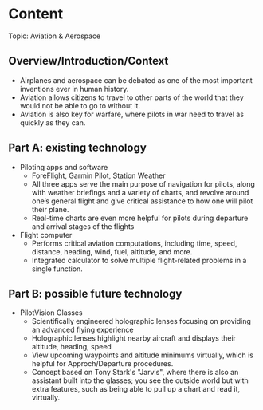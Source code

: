 # Content
Topic: Aviation & Aerospace

## Overview/Introduction/Context
* Airplanes and aerospace can be debated as one of the most important inventions ever in human history.
* Aviation allows citizens to travel to other parts of the world that they would not be able to go to without it.
* Aviation is also key for warfare, where pilots in war need to travel as quickly as they can.


## Part A: existing technology
* Piloting apps and software
  * ForeFlight, Garmin Pilot, Station Weather
  * All three apps serve the main purpose of navigation for pilots, along with weather briefings and a variety of charts,
    and revolve around one’s general flight and give critical assistance to how one will pilot their plane.
  * Real-time charts are even more helpful for pilots during departure and arrival stages of the flights
* Flight computer
  * Performs critical aviation computations, including time, speed, distance, heading, wind, fuel, altitude, and more.
  * Integrated calculator to solve multiple flight-related problems in a single function.

## Part B: possible future technology
* PilotVision Glasses
  * Scientifically engineered holographic lenses focusing on providing an advanced flying experience
  * Holographic lenses highlight nearby aircraft and displays their altitude, heading, speed
  * View upcoming waypoints and altitude minimums virtually, which is helpful for Approch/Departure procedures.
  * Concept based on Tony Stark's "Jarvis", where there is also an assistant built into the glasses; you see the outside world but with extra features, such as being able to pull up a chart and read it, virtually.

